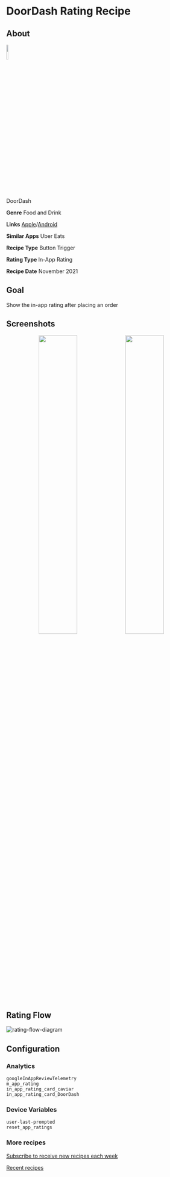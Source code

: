 # DoorDash Rating Recipe

## About

<img src='https://play-lh.googleusercontent.com/Fvled-zLfL8ER0EBNIk-FnunJCcH2u_T6rdITclOFdU2jpEopdMstZOHP-PtuhP_5coZ=s360-rw' width='10%'>

DoorDash

**Genre** Food and Drink

**Links** [Apple](https://apps.apple.com/us/app/doordash-food-delivery/id719972451)/[Android](https://play.google.com/store/apps/details?id=com.dd.doordash)

**Similar Apps** Uber Eats

**Recipe Type** Button Trigger

**Rating Type** In-App Rating

**Recipe Date** November 2021

## Goal
Show the in-app rating after placing an order

## Screenshots
<p align="center">
<img src='https://user-images.githubusercontent.com/140911/140092781-13638cf3-4bb3-44b2-9942-e5cb182a3908.jpg' width='45%'> <img src='https://user-images.githubusercontent.com/140911/140092786-aa7fd5c5-20b0-4c9e-92d8-3819fc4a1d66.jpg' width='45%'>
</p>

## Rating Flow
![rating-flow-diagram](https://www.plantuml.com/plantuml/proxy?]fmt=svg&src=https://raw.githubusercontent.com/ratingrecipes/ratingrecipes/master/apps/doordash/flow.iuml)

## Configuration

### Analytics
```
googleInAppReviewTelemetry
m_app_rating
in_app_rating_card_caviar
in_app_rating_card_DoorDash
```

### Device Variables
```
user-last-prompted
reset_app_ratings
```

### More recipes

[Subscribe to receive new recipes each week](https://newsletter.ratingrecipes.com/)

[Recent recipes](https://ratingrecipes.com)
